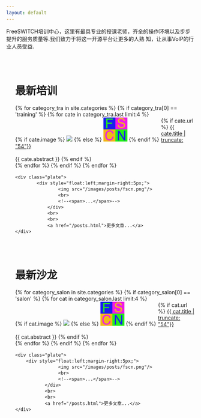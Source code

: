 ```yaml
---
layout: default
---
```


FreeSWITCH培训中心，这里有最具专业的授课老师，齐全的操作环境以及步步提升的服务质量等.我们致力于将这一开源平台让更多的人熟
知，让从事VoIP的行业人员受益.

<br>
<br style="clear:both">
<!--<hr>
<h1>最新培训</h1>-->

<ul class="posts">
        <div class="separator">
	    <h1>最新培训</h1>
	</div>
	{% for category_tra in site.categories %}
	    {% if category_tra[0] == 'training' %}
	        {% for cate in category_tra.last limit:4 %}
       	    	<div class="plate">
			<div style="float:left;margin-right:5px;">
      			{% if cate.image %}
       			<img src="/images/posts/t-{{ cate.image }}"/>
       			{% else %}
       			<img src="/images/posts/fscn.png"/>
       			{% endif %}
       			<br>
       			<!--<span>{{ cate.date | date: "%Y-%m-%d" }}</span>-->
       			</div>
			{% if cate.url %}
       			<a href="{{ cate.url }}">{{ cate.title | truncate: "54"}}</a>
			<br>
			<br>
			<span>{{ cate.abstract }}</span>
			{% endif %}
    	    	</div>
	   	{% endfor %}
	    {% endif %}
    	{% endfor %}

	<div class="plate">
        	<div style="float:left;margin-right:5px;">
                    <img src="/images/posts/fscn.png"/>
                    <br>
                    <!--<span>...</span>-->
               	</div>
               	<br>
               	<br>
               	<a href="/posts.html">更多文章...</a>
	</div>

</ul>	


<br style="clear:both"/>
<br>
<ul class="posts">
        <div class="separator">
            <h1>最新沙龙</h1>
        </div>
	{% for category_salon in site.categories %}
	    {% if category_salon[0] == 'salon' %}
                {% for cat in category_salon.last limit:4 %}
		<div class="plate">
			<div style="float:left;margin-right:5px;">
                        {% if cat.image %}
                        <img src="/images/posts/t-{{ cat.image }}"/>
                        {% else %}
                        <img src="/images/posts/fscn.png"/>
                        {% endif %}
                        <br>
                        <!--<span>{{ cat.date | date: "%Y-%m-%d" }}</span>-->
                        </div>
                        {% if cat.url %}
                        <a href="{{ cat.url }}">{{ cat.title | truncate: "54"}}</a>
                        <br>
                        <br>
                        <span>{{ cat.abstract }}</span>
                        {% endif %}
		</div>
	        {% endfor %}
	    {% endif %}
	{% endfor %}
     	    
	<div class="plate">
		<div style="float:left;margin-right:5px;">
                	<img src="/images/posts/fscn.png"/>
                  	<br>
                  	<!--<span>...</span>-->
               </div>
               <br>
               <br>
               <a href="/posts.html">更多文章...</a>
	</div>
        
</ul>
